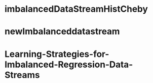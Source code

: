 # imbalancedDataStreamHistCheby
# newImbalanceddatastream
# Learning-Strategies-for-Imbalanced-Regression-Data-Streams
